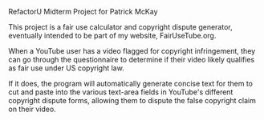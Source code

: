 RefactorU Midterm Project for Patrick McKay

This project is a fair use calculator and copyright dispute generator, eventually intended to be part of my website, FairUseTube.org. 

When a YouTube user has a video flagged for copyright infringement, they can go through the questionnaire to determine if their video likely qualifies as fair use under US copyright law. 

If it does, the program will automatically generate concise text for them to cut and paste into the various text-area fields in YouTube's different copyright dispute forms, allowing them to dispute the false copyright claim on their video.